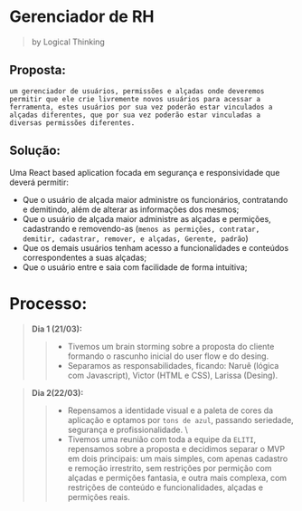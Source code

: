 # Gerenciador de RH
> by Logical Thinking

## Proposta: 
`um gerenciador de usuários, permissões e alçadas onde deveremos permitir que ele crie livremente novos usuários para acessar a ferramenta, estes usuários por sua vez poderão estar vinculados a alçadas diferentes, que por sua vez poderão estar vinculadas a diversas permissões diferentes.`

## Solução:
  Uma React based aplication focada em segurança e responsividade que deverá permitir:
  - Que o usuário de alçada maior administre os funcionários, contratando e demitindo, além de alterar as informações dos mesmos;
  - Que o usuário de alçada maior administre as alçadas e permições, cadastrando e removendo-as (`menos as permições, contratar, demitir, cadastrar, remover, e alçadas, Gerente, padrão`)
  - Que os demais usuários tenham acesso a funcionalidades e conteúdos correspondentes a suas alçadas;
  - Que o usuário entre e saia com facilidade de forma  intuitiva;

# Processo:
> **Dia 1 (21/03):**
>> - Tivemos um brain storming sobre a proposta do cliente formando o rascunho inicial do user flow e do desing.
>> - Separamos as responsabilidades, ficando: Naruê (lógica com Javascript), Victor (HTML e CSS), Larissa (Desing). 

> **Dia 2(22/03):**
>> - Repensamos a identidade visual e a paleta de cores da aplicação e optamos por `tons de azul`, passando seriedade, segurança e profissionalidade. \
>> - Tivemos uma reunião com toda a equipe da `ELITI`, repensamos sobre a proposta e decidimos separar o MVP em dois principais: um mais simples, com apenas cadastro e remoção irrestrito, sem restrições por permição com alçadas e permições fantasia, e outra mais complexa, com restrições de conteúdo e funcionalidades, alçadas e permições reais.
